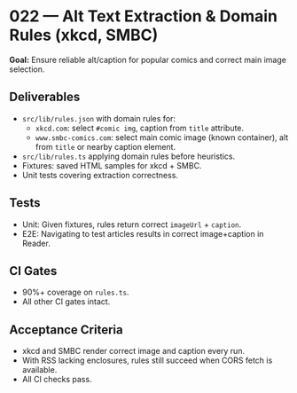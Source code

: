 # 022 — Alt Text Extraction & Domain Rules (xkcd, SMBC)

**Goal:** Ensure reliable alt/caption for popular comics and correct main image selection.

## Deliverables

- `src/lib/rules.json` with domain rules for:
  - `xkcd.com`: select `#comic img`, caption from `title` attribute.
  - `www.smbc-comics.com`: select main comic image (known container), alt from `title` or nearby caption element.
- `src/lib/rules.ts` applying domain rules before heuristics.
- Fixtures: saved HTML samples for xkcd + SMBC.
- Unit tests covering extraction correctness.

## Tests

- Unit: Given fixtures, rules return correct `imageUrl` + `caption`.
- E2E: Navigating to test articles results in correct image+caption in Reader.

## CI Gates

- 90%+ coverage on `rules.ts`.
- All other CI gates intact.

## Acceptance Criteria

- xkcd and SMBC render correct image and caption every run.
- With RSS lacking enclosures, rules still succeed when CORS fetch is available.
- All CI checks pass.
